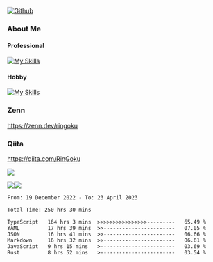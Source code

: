 [![Github](https://img.shields.io/github/followers/RinGoku?label=Follow&style=social)](https://github.com/RinGoku)

### About Me
#### Professional
[![My Skills](https://skillicons.dev/icons?i=react,ts,js,nodejs,java,graphql,firebase,githubactions&theme=light)](https://skillicons.dev)
#### Hobby
[![My Skills](https://skillicons.dev/icons?i=unity,rust,py&theme=light)](https://skillicons.dev)

### Zenn
https://zenn.dev/ringoku
### Qiita
https://qiita.com/RinGoku


![](https://github-profile-summary-cards.vercel.app/api/cards/profile-details?username=RinGoku&theme=default)

![](https://github-profile-summary-cards.vercel.app/api/cards/repos-per-language?username=RinGoku&theme=default)![](https://github-profile-summary-cards.vercel.app/api/cards/stats?username=RinGoku&theme=default)

<!--START_SECTION:waka-->

```text
From: 19 December 2022 - To: 23 April 2023

Total Time: 250 hrs 30 mins

TypeScript   164 hrs 3 mins  >>>>>>>>>>>>>>>>---------   65.49 %
YAML         17 hrs 39 mins  >>-----------------------   07.05 %
JSON         16 hrs 41 mins  >>-----------------------   06.66 %
Markdown     16 hrs 32 mins  >>-----------------------   06.61 %
JavaScript   9 hrs 15 mins   >------------------------   03.69 %
Rust         8 hrs 52 mins   >------------------------   03.54 %
```

<!--END_SECTION:waka-->
